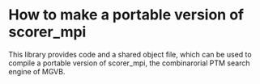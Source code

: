 # How to make a portable version of scorer_mpi
This library provides code and a shared object file, which can be used to compile a portable version of scorer_mpi, the combinarorial PTM search engine of MGVB.
